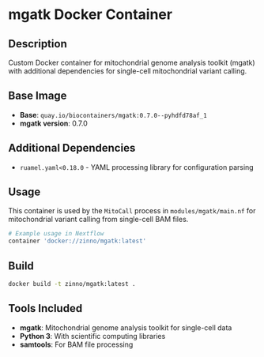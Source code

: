 # mgatk Docker Container

## Description
Custom Docker container for mitochondrial genome analysis toolkit (mgatk) with additional dependencies for single-cell mitochondrial variant calling.

## Base Image
- **Base**: `quay.io/biocontainers/mgatk:0.7.0--pyhdfd78af_1`
- **mgatk version**: 0.7.0

## Additional Dependencies
- `ruamel.yaml<0.18.0` - YAML processing library for configuration parsing

## Usage
This container is used by the `MitoCall` process in `modules/mgatk/main.nf` for mitochondrial variant calling from single-cell BAM files.

```bash
# Example usage in Nextflow
container 'docker://zinno/mgatk:latest'
```

## Build
```bash
docker build -t zinno/mgatk:latest .
```

## Tools Included
- **mgatk**: Mitochondrial genome analysis toolkit for single-cell data
- **Python 3**: With scientific computing libraries
- **samtools**: For BAM file processing